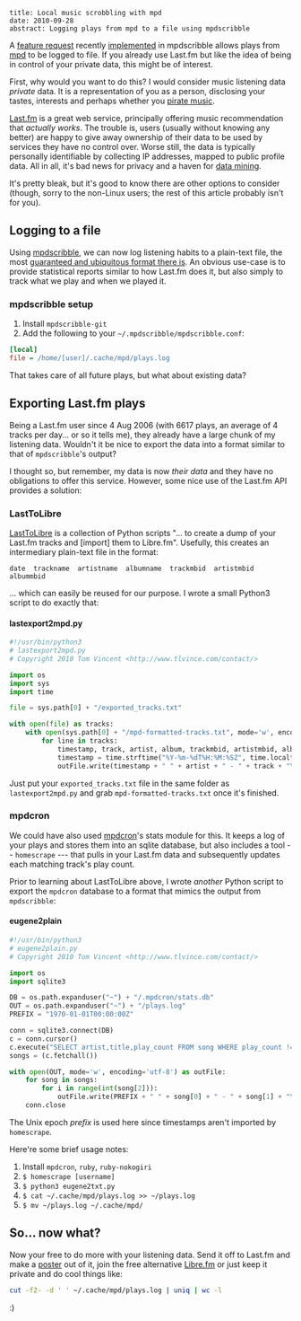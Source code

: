 ```metadata
title: Local music scrobbling with mpd
date: 2010-09-28
abstract: Logging plays from mpd to a file using mpdscribble
```

A [feature request][] recently [implemented][] in mpdscribble allows plays from
[mpd][] to be logged to file. If you already use Last.fm but like the idea of
being in control of your private data, this might be of interest.

First, why would you want to do this? I would consider music listening data
*private* data. It is a representation of you as a person, disclosing your
tastes, interests and perhaps whether you [pirate music][cbs].

[Last.fm][] is a great web service, principally offering music recommendation
that *actually works*. The trouble is, users (usually without knowing any
better) are happy to give away ownership of their data to be used by services
they have no control over. Worse still, the data is typically personally
identifiable by collecting IP addresses, mapped to public profile data. All in
all, it's bad news for privacy and a haven for [data mining][eff].

It's pretty bleak, but it's good to know there are other options to consider
(though, sorry to the non-Linux users; the rest of this article probably isn't
for you).

Logging to a file
-----------------

Using [mpdscribble][], we can now log listening habits to a plain-text file, the
most [guaranteed and ubiquitous format there is][philo]. An obvious use-case is
to provide statistical reports similar to how Last.fm does it, but also simply
to track what we play and when we played it.

### mpdscribble setup

1. Install `mpdscribble-git`
2. Add the following to your `~/.mpdscribble/mpdscribble.conf`:

```ini
[local]
file = /home/[user]/.cache/mpd/plays.log
```

That takes care of all future plays, but what about existing data?

Exporting Last.fm plays
-----------------------

Being a Last.fm user since 4 Aug 2006 (with 6617 plays, an average of 4 tracks
per day... or so it tells me), they already have a large chunk of my listening
data. Wouldn't it be nice to export the data into a format similar to that of
`mpdscribble`'s output?

I thought so, but remember, my data is now *their data* and they have no
obligations to offer this service. However, some nice use of the Last.fm API
provides a solution:

### LastToLibre

[LastToLibre][] is a collection of Python scripts "... to create a dump of your
Last.fm tracks and [import] them to Libre.fm". Usefully, this creates an
intermediary plain-text file in the format:

```
date  trackname  artistname  albumname  trackmbid  artistmbid  albummbid
```

... which can easily be reused for our purpose. I wrote a small Python3 script
to do exactly that:

#### lastexport2mpd.py

```python
#!/usr/bin/python3
# lastexport2mpd.py
# Copyright 2010 Tom Vincent <http://www.tlvince.com/contact/>

import os
import sys
import time

file = sys.path[0] + "/exported_tracks.txt"

with open(file) as tracks:
    with open(sys.path[0] + "/mpd-formatted-tracks.txt", mode='w', encoding='utf-8') as outFile:
        for line in tracks:
            timestamp, track, artist, album, trackmbid, artistmbid, albummbid = line.strip("\n").split("\t")
            timestamp = time.strftime("%Y-%m-%dT%H:%M:%SZ", time.localtime(int(timestamp)))
            outFile.write(timestamp + " " + artist + " - " + track + "\n")
```

Just put your `exported_tracks.txt` file in the same folder as
`lastexport2mpd.py` and grab `mpd-formatted-tracks.txt` once it's finished.

### mpdcron

We could have also used [mpdcron][]'s stats module for this. It keeps a log of
your plays and stores them into an sqlite database, but also includes a tool --
`homescrape` ---  that pulls in your Last.fm data and subsequently updates each
matching track's play count.

Prior to learning about LastToLibre above, I wrote *another* Python script to
export the `mpdcron` database to a format that mimics the output from
`mpdscribble`:

#### eugene2plain

```python
#!/usr/bin/python3
# eugene2plain.py
# Copyright 2010 Tom Vincent <http://www.tlvince.com/contact/>

import os
import sqlite3

DB = os.path.expanduser("~") + "/.mpdcron/stats.db"
OUT = os.path.expanduser("~") + "/plays.log"
PREFIX = "1970-01-01T00:00:00Z"

conn = sqlite3.connect(DB)
c = conn.cursor()
c.execute("SELECT artist,title,play_count FROM song WHERE play_count !='0'")
songs = (c.fetchall())

with open(OUT, mode='w', encoding='utf-8') as outFile:
    for song in songs:
        for i in range(int(song[2])):
            outFile.write(PREFIX + " " + song[0] + " - " + song[1] + "\n")
    conn.close
```

The Unix epoch *prefix* is used here since timestamps aren't imported by
`homescrape`.

Here're some brief usage notes:

1. Install `mpdcron`, `ruby`, `ruby-nokogiri`
2. `$ homescrape [username]`
3. `$ python3 eugene2txt.py`
4. `$ cat ~/.cache/mpd/plays.log >> ~/plays.log`
5. `$ mv ~/plays.log ~/.cache/mpd/`

So... now what?
---------------

Now your free to do more with your listening data. Send it off to Last.fm and
make a [poster][] out of it, join the free alternative [Libre.fm][] or just keep
it private and do cool things like:

```bash
cut -f2- -d ' ' ~/.cache/mpd/plays.log | uniq | wc -l
```

:)

  [mpdcron]: http://alip.github.com/mpdcron/ "mpdcron homepage on GitHub"
  [coreutils]: http://en.wikipedia.org/wiki/Coreutils "Wikipedia article on GNU Coreutils"
  [poster]: http://lastgraph.aeracode.org/about/posters/ "LastGraph Last.fm playing history posters"
  [Libre.fm]: http://libre.fm/ "Libre.fm homepage"
  [Last.fm]: http://last.fm/ "Last.fm homepage"
  [mpdscribble]: http://mpd.wikia.com/wiki/Client:Mpdscribble "The mpd Last.fm scrobbler homepage"
  [cbs]: http://techcrunch.com/2009/02/20/did-lastfm-just-hand-over-user-listening-data-to-the-riaa/ "The infamous Techcrunch/Last.fm data leakage rumour"
  [eff]: http://www.eff.org/deeplinks/2009/02/last-fm-and-the-diabolical-power-of-data-mining "Electronic Frontier Foundation on Last.fm data mining"
  [philo]: http://en.wikipedia.org/wiki/Unix_philosophy#McIlroy:_A_Quarter_Century_of_Unix "Wikipedia article on the Unix Philosophy"
  [LastToLibre]: http://bugs.libre.fm/wiki/LastToLibre "LastToLibre Last.fm export scripts"
  [feature request]: http://www.musicpd.org/mantis/view.php?id=3033 "mpdscribble bug tracker"
  [implemented]: http://git.musicpd.org/cgit/master/mpdscribble.git/commit/?id=ee72953d93b967b665dbc7447ffbaf5d9ffec324 "The mpdscribble git commit that implements the local logging feature"
  [mpd]: http://mpd.wikia.com/ "Music Player Daemon Community Wiki"
